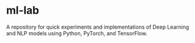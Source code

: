 # ml-lab
A repository for quick experiments and implementations of Deep Learning and NLP models using Python, PyTorch, and TensorFlow.

